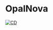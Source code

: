 # OpalNova
[![CD](https://github.com/MorphicPro/opal_nova/actions/workflows/cd.yml/badge.svg?branch=main)](https://github.com/MorphicPro/opal_nova/actions/workflows/cd.yml)